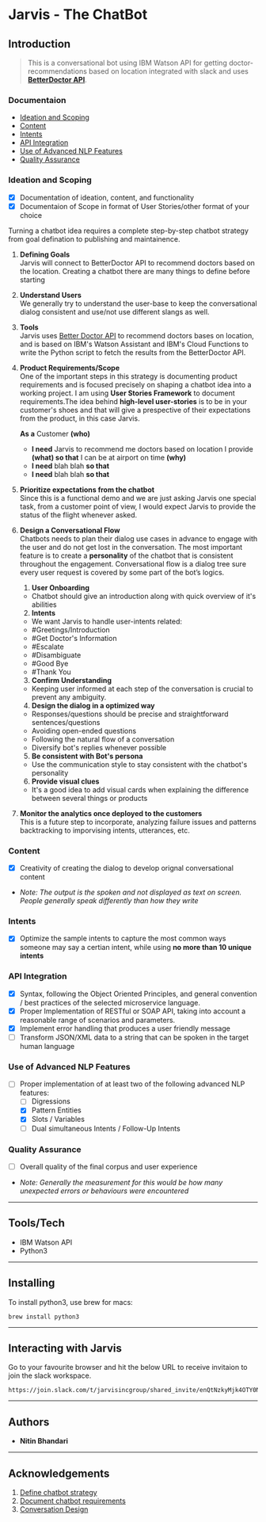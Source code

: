 # Jarvis - The ChatBot

## Introduction 
> This is a conversational bot using IBM Watson API for getting doctor-recommendations based on location integrated with slack and uses [**BetterDoctor API**](https://developer.betterdoctor.com/documentation15).

### Documentaion
- [Ideation and Scoping](#ideation-and-scoping)
- [Content ](#content)
- [Intents](#intents)
- [API Integration](#api-integration)
- [Use of Advanced NLP Features](#use-of-advanced-nlp-features)
- [Quality Assurance](#quality-assurance)

### Ideation and Scoping
  - [x] Documentation of ideation, content, and functionality
  - [x] Documentaion of Scope in format of User Stories/other format of your choice
  
  Turning a chatbot idea requires a complete step-by-step chatbot strategy from goal defination to publishing and maintainence. 
  
   1. **Defining Goals**\
        Jarvis will connect to BetterDoctor API to recommend doctors based on the location. Creating a chatbot there are many things to define before starting

   2. **Understand Users**\
        We generally try to understand the user-base to keep the conversational dialog consistent and use/not use different slangs as well. 

   3. **Tools**\
        Jarvis uses [Better Doctor API](https://developer.betterdoctor.com/documentation15) to recommend doctors bases on location, and is based on IBM's Watson Assistant and IBM's Cloud Functions to write the Python script to fetch the results from the BetterDoctor API.

   4. **Product Requirements/Scope**\
        One of the important steps in this strategy is documenting product requirements and is focused precisely on shaping a chatbot idea into a working project. I am using **User Stories Framework** to document requirements.The idea behind **high-level user-stories**  is to be in your customer's shoes and that will give a prespective of their expectations from the product, in this case Jarvis. 
        
        **As a** Customer **(who)**
        - **I need** Jarvis to recommend me doctors based on location I provide  **(what) so that** I can be at airport on time **(why)**
        - **I need** blah blah **so that**
        - **I need** blah blah **so that**

   5. **Prioritize expectations from the chatbot**\
        Since this is a functional demo and we are just asking Jarvis one special task, from a customer point of view, I would expect Jarvis to provide the status of the flight whenever asked. 

   6. **Design a Conversational Flow**\
        Chatbots needs to plan their dialog use cases in advance to engage with the user and do not get lost in the conversation. The most important feature is to create a **personality** of the chatbot that is consistent throughout the engagement. Conversational flow is a dialog tree sure every user request is covered by some part of the bot’s logics. 
        
         1. **User Onboarding**  
         - Chatbot should give an introduction along with quick overview of it's abilities
          
         2. **Intents**
         - We want Jarvis to handle user-intents related:
         - #Greetings/Introduction
         - #Get Doctor's Information
         - #Escalate
         - #Disambiguate
         - #Good Bye
         - #Thank You
         
         3. **Confirm Understanding**
         - Keeping user informed at each step of the conversation is crucial to prevent any ambiguity. 
         
         4. **Design the dialog in a optimized way**
         - Responses/questions should be precise and straightforward sentences/questions
         - Avoiding open-ended questions
         - Following the natural flow of a conversation
         - Diversify bot's replies whenever possible 
         
         5. **Be consistent with Bot's persona**
         - Use the communication style to stay consistent with the chatbot's personality
         
         6. **Provide visual clues**
         - It's a good idea to add visual cards when explaining the difference between several things or products
       
   7. **Monitor the analytics once deployed to the customers**\
        This is a future step to incorporate, analyzing failure issues and patterns backtracking to imporvising intents, utterances, etc. 
  

### Content
  - [x] Creativity of creating the dialog to develop orignal conversational content
  - _Note: The output is the spoken and not displayed as text on screen. People generally speak differently than how they write_
 
### Intents
  - [x] Optimize the sample intents to capture the most common ways someone may say a certian intent, while using **no more than 10 unique intents**

### API Integration
  - [x] Syntax, following the Object Oriented Principles, and general convention / best practices of the selected microservice language. 
  - [x] Proper Implementation of RESTful or SOAP API, taking into account a reasonable range of scenarios and parameters. 
  - [x] Implement error handling that produces a user friendly message
  - [ ] Transform JSON/XML data to a string that can be spoken in the target human language

### Use of Advanced NLP Features
  - [ ] Proper implementation of at least two of the following advanced NLP features:
       - [ ] Digressions
       - [x] Pattern Entities
       - [x] Slots / Variables
       - [ ] Dual simultaneous Intents / Follow-Up Intents

### Quality Assurance
  - [ ] Overall quality of the final corpus and user experience
  - _Note: Generally the measurement for this would be how many unexpected errors or behaviours were encountered_ 

---

## Tools/Tech 
* IBM Watson API
* Python3

---

## Installing

To install python3, use brew for macs:
``` 
brew install python3
```

---

## Interacting with Jarvis

Go to your favourite browser and hit the below URL to receive invitaion to join the slack workspace.
```
https://join.slack.com/t/jarvisincgroup/shared_invite/enQtNzkyMjk4OTY0NDgzLWM0Y2VmNTIzODdmOWNmMjUyZTVkN2U3NzZiYTc0N2EyMDBmZWFjOTU4ZmE3MTA4NjMzOWFmNTIyMDJhNjRhMzA
```

---

## Authors
* **Nitin Bhandari** 

---

## Acknowledgements

1. [Define chatbot strategy](https://www.digiteum.com/10-steps-to-define-your-chatbot-strategy/)
2. [Document chatbot requirements](https://chatbotsmagazine.com/how-to-document-chatbot-requirements-7df81275cc66)
3. [Conversation Design](https://www.digiteum.com/conversational-ux-7-tips-creating-effective-chatbot-user-experience/)
